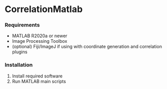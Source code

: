 # CorrelationMatlab

### Requirements
- MATLAB R2020a or newer
- Image Processing Toolbox
- (optional) Fiji/ImageJ if using with coordinate generation and correlation plugins

### Installation
1. Install required software
2. Run MATLAB main scripts
